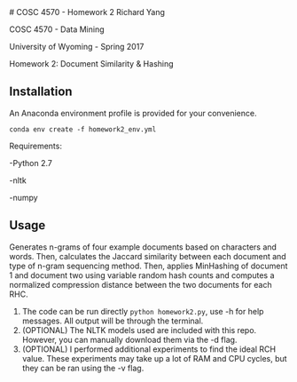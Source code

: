 <snippet>
  <content>
# COSC 4570 - Homework 2
Richard Yang

COSC 4570 - Data Mining

University of Wyoming - Spring 2017

Homework 2: Document Similarity & Hashing

## Installation
An Anaconda environment profile is provided for your convenience.

`conda env create -f homework2_env.yml`

Requirements:

-Python 2.7

-nltk

-numpy



## Usage
Generates n-grams of four example documents based on characters and words. Then, calculates the Jaccard similarity between each document and type of n-gram sequencing method. Then, applies MinHashing of document 1 and document two using variable random hash counts and computes a normalized compression distance between the two documents for each RHC.
1. The code can be run directly `python homework2.py`, use -h for help messages. All output will be through the terminal.
2. (OPTIONAL) The NLTK models used are included with this repo. However, you can manually download them via the -d flag.
3. (OPTIONAL) I performed additional experiments to find the ideal RCH value. These experiments may take up a lot of RAM and CPU cycles, but they can be ran using the -v flag.


</content>
</snippet>

